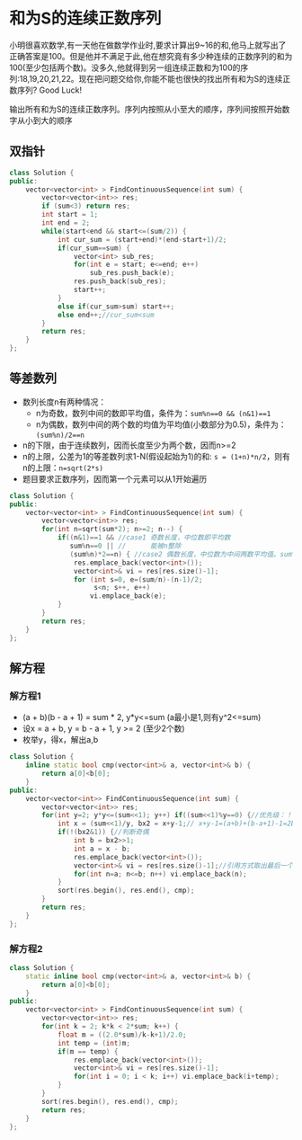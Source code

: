 # 和为S的连续正数序列

小明很喜欢数学,有一天他在做数学作业时,要求计算出9~16的和,他马上就写出了正确答案是100。但是他并不满足于此,他在想究竟有多少种连续的正数序列的和为100(至少包括两个数)。没多久,他就得到另一组连续正数和为100的序列:18,19,20,21,22。现在把问题交给你,你能不能也很快的找出所有和为S的连续正数序列? Good Luck!

输出所有和为S的连续正数序列。序列内按照从小至大的顺序，序列间按照开始数字从小到大的顺序

## 双指针

```cpp
class Solution {
public:
    vector<vector<int> > FindContinuousSequence(int sum) {
        vector<vector<int>> res;
        if (sum<3) return res;
        int start = 1;
        int end = 2;
        while(start<end && start<=(sum/2)) {
            int cur_sum = (start+end)*(end-start+1)/2;
            if(cur_sum==sum) {
                vector<int> sub_res;
                for(int e = start; e<=end; e++)
                    sub_res.push_back(e);
                res.push_back(sub_res);
                start++;
            }
            else if(cur_sum>sum) start++;
            else end++;//cur_sum<sum
        }
        return res;
    }
};
```

## 等差数列

- 数列长度n有两种情况：
    - n为奇数，数列中间的数即平均值，条件为：`sum%n==0 && (n&1)==1`  
    - n为偶数，数列中间的两个数的均值为平均值(小数部分为0.5)，条件为：`(sum%n)/2==n`  
- n的下限，由于连续数列，因而长度至少为两个数，因而n>=2  
- n的上限，公差为1的等差数列求1-N(假设起始为1)的和: `s = (1+n)*n/2`，则有n的上限：`n=sqrt(2*s)`  
- 题目要求正数序列，因而第一个元素可以从1开始遍历  


```cpp
class Solution {
public:
    vector<vector<int> > FindContinuousSequence(int sum) {
        vector<vector<int>> res;
        for(int n=sqrt(sum*2); n>=2; n--) {
            if((n&1)==1 && //case1 奇数长度，中位数即平均数
               sum%n==0 || //      能被n整除
               (sum%n)*2==n) { //case2 偶数长度，中位数为中间两数平均值。sum%n得到中间两数多出来的部分，n个0.5
                res.emplace_back(vector<int>());
                vector<int>& vi = res[res.size()-1];
                for (int s=0, e=(sum/n)-(n-1)/2;
                     s<n; s++, e++)
                    vi.emplace_back(e);
            }
        }
        return res;
    }
};
```

## 解方程

### 解方程1

- (a + b)(b - a + 1) = sum * 2, y\*y<=sum (a最小是1,则有y^2<=sum)  
- 设x = a + b, y = b - a + 1, y >= 2  (至少2个数)  
- 枚举y，得x，解出a,b  

```cpp
class Solution {
    inline static bool cmp(vector<int>& a, vector<int>& b) {
        return a[0]<b[0];
    }
public:
    vector<vector<int>> FindContinuousSequence(int sum) {
        vector<vector<int>> res;
        for(int y=2; y*y<=(sum<<1); y++) if((sum<<1)%y==0) {//优先级：！ > 算术运算符 > 关系运算符 > && > || > 赋值运算符
            int x = (sum<<1)/y, bx2 = x+y-1;// x+y-1=(a+b)+(b-a+1)-1=2b
            if(!(bx2&1)) {//判断奇偶
                int b = bx2>>1;
                int a = x - b;
                res.emplace_back(vector<int>());
                vector<int>& vi = res[res.size()-1];//引用方式取出最后一个元素
                for(int n=a; n<=b; n++) vi.emplace_back(n);
            }
            sort(res.begin(), res.end(), cmp);
        }
        return res;
    }
};
```

### 解方程2

```cpp
class Solution {
    static inline bool cmp(vector<int>& a, vector<int>& b) {
        return a[0]<b[0];
    }
public:
    vector<vector<int> > FindContinuousSequence(int sum) {
        vector<vector<int>> res;
        for(int k = 2; k*k < 2*sum; k++) {
            float m = ((2.0*sum)/k-k+1)/2.0;
            int temp = (int)m;
            if(m == temp) {
                res.emplace_back(vector<int>());
                vector<int>& vi = res[res.size()-1];
                for(int i = 0; i < k; i++) vi.emplace_back(i+temp);
            }
        }
        sort(res.begin(), res.end(), cmp);
        return res;
    }
};
```
